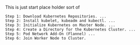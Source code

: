 This is just start place holder sort of

    Step 1: Download Kubernetes Repositories. ...
    Step 2: Install kubelet, kubeadm and kubectl. ...
    Step 3: Initialize Kubernetes on Master Node. ...
    Step 4: Create a Directory for the Kubernetes Cluster. ...
    Step 5: Pod Network Add-On (Flannel) ...
    Step 6: Join Worker Node to Cluster.
